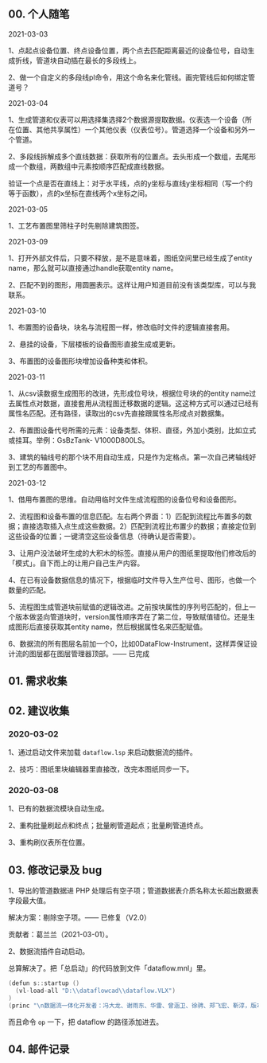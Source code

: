 ## 00. 个人随笔

2021-03-03

1、点起点设备位置、终点设备位置，两个点去匹配距离最近的设备位号，自动生成折线，管道块自动插在最长的多段线上。

2、做一个自定义的多段线pl命令，用这个命名来化管线。画完管线后如何绑定管道号？

2021-03-04

1、生成管道和仪表可以用选择集选择2个数据源提取数据。仪表选一个设备（所在位置、其他共享属性）一个其他仪表（仪表位号）。管道选择一个设备和另外一个管道。

2、多段线拆解成多个直线数据：获取所有的位置点。去头形成一个数组，去尾形成一个数组，两数组中元素按顺序匹配成直线数据。

验证一个点是否在直线上：对于水平线，点的y坐标与直线y坐标相同（写一个约等于函数），点的x坐标在直线两个x坐标之间。

2021-03-05

1、工艺布置图里筛柱子时先剔除建筑图签。

2021-03-09

1、打开外部文件后，只要不释放，是不是意味着，图纸空间里已经生成了entity name，那么就可以直接通过handle获取entity name。

2、匹配不到的图形，用圆圈表示。这样让用户知道目前没有该类型库，可以与我联系。

2021-03-10

1、布置图的设备块，块名与流程图一样，修改临时文件的逻辑直接套用。

2、悬挂的设备，下层楼板的设备图形直接生成或更新。

3、布置图的设备图形块增加设备种类和体积。

2021-03-11

1、从csv读数据生成图形的改进，先形成位号块，根据位号块的的entity name过去属性点对数据，直接套用从流程图迁移数据的逻辑。这这种方式可以通过已经有属性名匹配。还有路径，读取出的csv先直接跟属性名形成点对数据集。

2、布置图设备代号所需的元素：设备类型、体积、直径，外加小类别，比如立式或挂耳。举例：GsBzTank- V1000D800LS。

3、建筑的轴线号的那个块不用自动生成，只是作为定格点。第一次自己拷轴线好到工艺的布置图中。

2021-03-12

1、借用布置图的思维。自动用临时文件生成流程图的设备位号和设备图形。

2、流程图和设备布置的信息匹配。左右两个界面：1）匹配到流程比布置多的数据；直接选取插入点生成这些数据。2）匹配到流程比布置少的数据；直接定位到这些设备的位置；一键清空这些设备信息（待确认是否需要）。

3、让用户没法破坏生成的大积木的标签。直接从用户的图纸里提取他们修改后的「模式」。自下而上的让用户自己生产内容。

4、在已有设备数据信息的情况下，根据临时文件导入生产位号、图形，也做一个数量的匹配。

5、流程图生成管道块前赋值的逻辑改进。之前按块属性的序列号匹配的，但上一个版本做竖向管道块时，version属性顺序弄在了第二位，导致赋值错位。还是生成图形后直接获取其entity name，然后根据属性名来匹配赋值。

6、数据流的所有图层名前加一个0，比如0DataFlow-Instrument，这样弄保证设计流的图层都在图层管理器顶部。—— 已完成

## 01. 需求收集

## 02. 建议收集

### 2020-03-02

1、通过启动文件来加载 `dataflow.lsp` 来启动数据流的插件。

2、技巧：图纸里块编辑器里直接改，改完本图纸同步一下。

### 2020-03-08

1、已有的数据流模块自动生成。

2、重构批量刷起点和终点；批量刷管道起点；批量刷管道终点。

3、重构刷仪表所在位置。

## 03. 修改记录及 bug

1、导出的管道数据进 PHP 处理后有空子项；管道数据表介质名称太长超出数据表字段最大值。

解决方案：剔除空子项。—— 已修复（V2.0）

贡献者：葛兰兰（2021-03-01）。

2、数据流插件自动启动。

总算解决了。把「总启动」的代码放到文件「dataflow.mnl」里。

```c
(defun s::startup ()
  (vl-load-all "D:\\dataflowcad\\dataflow.VLX")
)
(princ "\n数据流一体化开发者：冯大龙、谢雨东、华雷、曾涵卫、徐骋、郑飞宏、靳淳，版本号V2.0")
```

而且命令 `op` 一下，把 dataflow 的路径添加进去。

## 04. 邮件记录
